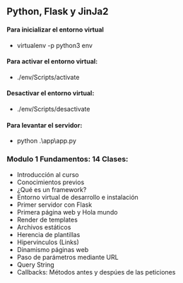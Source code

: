 ## Python, Flask y JinJa2

#### Para inicializar el entorno virtual
- virtualenv -p python3 env

#### Para activar el entorno virtual: 
- ./env/Scripts/activate

#### Desactivar el entorno virtual:
- ./env/Scripts/desactivate

#### Para levantar el servidor: 
- python .\app\app.py


### Modulo 1 Fundamentos: 14 Clases: 
- Introducción al curso
- Conocimientos previos
- ¿Qué es un framework?
- Entorno virtual de desarrollo e instalación
- Primer servidor con Flask
- Primera página web y Hola mundo
- Render de templates
- Archivos estáticos
- Herencia de plantillas
- Hipervinculos (Links)
- Dinamismo páginas web
- Paso de parámetros mediante URL
- Query String
- Callbacks: Métodos antes y despúes de las peticiones
